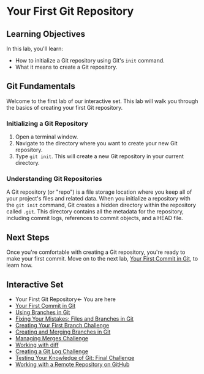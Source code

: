 # Your First Git Repository

## Learning Objectives

In this lab, you'll learn:
- How to initialize a Git repository using Git's `init` command.
- What it means to create a Git repository.

## Git Fundamentals

Welcome to the first lab of our interactive set. This lab will walk you through the basics of creating your first Git repository. 

### Initializing a Git Repository

1. Open a terminal window.
2. Navigate to the directory where you want to create your new Git repository.
3. Type `git init`. This will create a new Git repository in your current directory.

### Understanding Git Repositories

A Git repository (or "repo") is a file storage location where you keep all of your project's files and related data. When you initialize a repository with the `git init` command, Git creates a hidden directory within the repository called `.git`. This directory contains all the metadata for the repository, including commit logs, references to commit objects, and a HEAD file.

## Next Steps

Once you're comfortable with creating a Git repository, you're ready to make your first commit. Move on to the next lab, [Your First Commit in Git](first-commit.md), to learn how.

## Interactive Set

- Your First Git Repository← You are here
- [Your First Commit in Git](first-commit.md)
- [Using Branches in Git](branchs.md)
- [Fixing Your Mistakes: Files and Branches in Git](fix-files-branchs.md)
- [Creating Your First Branch Challenge](first-branch-challenge.md)
- [Creating and Merging Branches in Git](merge-branch.md)
- [Managing Merges Challenge](merge-challenge.md)
- [Working with diff](git-diff.md)
- [Creating a Git Log Challenge](git-log-challenge.md)
- [Testing Your Knowledge of Git: Final Challenge](final-challenge.md)
- [Working with a Remote Repository on GitHub](remote-repository.md)

